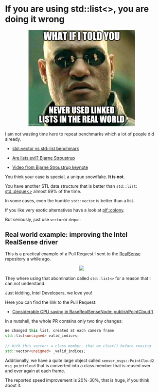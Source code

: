 # If you are using std::list<>, you are doing it wrong

<p align="center"><img src="linked_list.png" width="350"></p>

I am not wasting time here to repeat benchmarks which a lot of people did already.

- [std::vector vs std::list benchmark](https://baptiste-wicht.com/posts/2012/11/cpp-benchmark-vector-vs-list.html)

- [Are lists evil? Bjarne Stroustrup](https://isocpp.org/blog/2014/06/stroustrup-lists)

- [Video from Bjarne Stroustrup keynote](https://www.youtube.com/watch?v=YQs6IC-vgmo)

You think your case is special, a unique snowflake. **It is not**. 

You have another STL data structure that is better than `std::list`:
 [std::deque<>](https://es.cppreference.com/w/cpp/container/deque) almost 99% of the time. 
 
 In some cases, even the humble `std::vector` is better than a list.
 
If you like very exotic alternatives have a look at [plf::colony](https://plflib.org/colony.htm).
 
But seriously, just use `vector`or `deque`.

## Real world example: improving the Intel RealSense driver

This is a practical example of a Pull Request I sent to the [RealSense](https://github.com/IntelRealSense)
repository a while ago.

<p align="center"><img src="https://www.intel.es/content/dam/www/public/us/en/images/product/16x9/d435-realsense-camera-16x9.png.rendition.intel.web.864.486.png" width="350"></p>

They where using that abomination called `std::list<>` for a reason that I can not understand.

Just kidding, Intel Developers, we love you!

Here you can find the link to the Pull Request:
- [Considerable CPU saving in BaseRealSenseNode::publishPointCloud()](https://github.com/IntelRealSense/realsense-ros/pull/1097)

In a nutshell, the whole PR contains only two tiny changes:

```C++
We changed this list, created at each camera frame
std::list<unsigned> valid_indices;

// With this vector: a class member, that we clear() before reusing
std::vector<unsigned> _valid_indices;
```

Additionally, we have a quite large object called `sensor_msgs::PointCloud2 msg_pointcloud` that
is converted into a class member that is reused over and over again at each frame.

The reported speed improvement is 20%-30%, that is huge, if you think about it.


